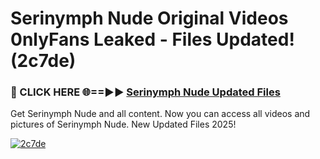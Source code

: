 # Serinymph Nude Original Videos 0nlyFans Leaked - Files Updated! (2c7de)

<h3>🔴 CLICK HERE 🌐==►► <a href="https://tinyurl.com/5h6xmrr3" rel="nofollow">Serinymph Nude Updated Files</a></h3>

Get Serinymph Nude and all content. Now you can access all videos and pictures of Serinymph Nude. New Updated Files 2025!

[![2c7de](https://i.imgur.com/KVD873Z.gif)](https://tinyurl.com/5h6xmrr3)
